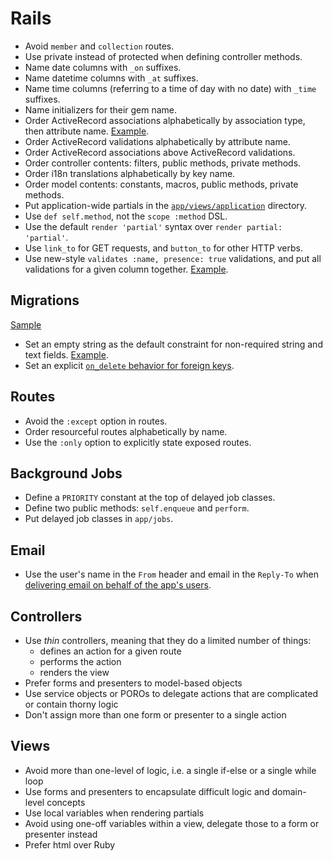 # Rails

* Avoid `member` and `collection` routes.
* Use private instead of protected when defining controller methods.
* Name date columns with `_on` suffixes.
* Name datetime columns with `_at` suffixes.
* Name time columns (referring to a time of day with no date) with `_time` suffixes.
* Name initializers for their gem name.
* Order ActiveRecord associations alphabetically by association type, then attribute name.
  [Example][order-associations].
* Order ActiveRecord validations alphabetically by attribute name.
* Order ActiveRecord associations above ActiveRecord validations.
* Order controller contents: filters, public methods, private methods.
* Order i18n translations alphabetically by key name.
* Order model contents: constants, macros, public methods, private methods.
* Put application-wide partials in the [`app/views/application`] directory.
* Use `def self.method`, not the `scope :method` DSL.
* Use the default `render 'partial'` syntax over `render partial: 'partial'`.
* Use `link_to` for GET requests, and `button_to` for other HTTP verbs.
* Use new-style `validates :name, presence: true` validations, and put all validations for a given column together.
  [Example][validations].

[order-associations]: /style/rails/sample.rb#L2-L4
[validations]: /style/rails/sample.rb#L6
[`app/views/application`]: http://asciicasts.com/episodes/269-template-inheritance

## Migrations

[Sample](migration.rb)

* Set an empty string as the default constraint for non-required string and text
  fields. [Example][default example].
* Set an explicit [`on_delete` behavior for foreign keys][add_foreign_key].

[default example]: migration.rb#L6
[add_foreign_key]: http://api.rubyonrails.org/classes/ActiveRecord/ConnectionAdapters/SchemaStatements.html#method-i-add_foreign_key

## Routes

* Avoid the `:except` option in routes.
* Order resourceful routes alphabetically by name.
* Use the `:only` option to explicitly state exposed routes.

## Background Jobs

* Define a `PRIORITY` constant at the top of delayed job classes.
* Define two public methods: `self.enqueue` and `perform`.
* Put delayed job classes in `app/jobs`.

## Email

* Use the user's name in the `From` header and email in the `Reply-To` when
  [delivering email on behalf of the app's users].

[delivering email on behalf of the app's users]: http://robots.thoughtbot.com/post/3215611590/recipe-delivering-email-on-behalf-of-users

## Controllers

* Use _thin_ controllers, meaning that they do a limited number of things:
  * defines an action for a given route
  * performs the action
  * renders the view
* Prefer forms and presenters to model-based objects
* Use service objects or POROs to delegate actions that are complicated or contain thorny logic
* Don't assign more than one form or presenter to a single action

## Views

* Avoid more than one-level of logic, i.e. a single if-else or a single while loop
* Use forms and presenters to encapsulate difficult logic and domain-level concepts
* Use local variables when rendering partials
* Avoid using one-off variables within a view, delegate those to a form or presenter instead
* Prefer html over Ruby


